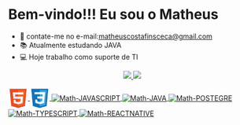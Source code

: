 # Bem-vindo!!! Eu sou o Matheus
- 📩 contate-me no e-mail:matheuscostafinsceca@gmail.com
- 📚 Atualmente estudando JAVA
- 💻 Hoje trabalho como suporte de TI
 
<div align="center">
  <a href="https://github.com/matheus-costa">
  <img height="180em" src="https://github-readme-stats.vercel.app/api?username=matheus-costa&show_icons=true&theme=dark&include_all_commits=true&count_private=true"/>
  <img height="180em" src="https://github-readme-stats.vercel.app/api/top-langs/?username=matheus-costa&layout=compact&langs_count=7&theme=dark"/>
</div>

 <div style="display: inline_block"><br>
 
  <img align="center" alt="Math-HTML" height="40" width="40" src="https://raw.githubusercontent.com/devicons/devicon/master/icons/html5/html5-original.svg">
  <img align="center" alt="Math-CSS" height="40" width="40" src="https://raw.githubusercontent.com/devicons/devicon/master/icons/css3/css3-original.svg">
  <img align="center" alt="Math-JAVASCRIPT" height="40" width="50" src="https://cdn.jsdelivr.net/gh/devicons/devicon/icons/javascript/javascript-original.svg" />
  <img align="center" alt="Math-JAVA" height="40" width="50" src="https://cdn.jsdelivr.net/gh/devicons/devicon/icons/java/java-plain-wordmark.svg" />
  <img align="center" alt="Math-POSTEGRE" height="40" width="50" src="https://cdn.jsdelivr.net/gh/devicons/devicon/icons/postgresql/postgresql-original.svg" />
   <img align="center" alt="Math-TYPESCRIPT" height="40" width="50" src="https://cdn.jsdelivr.net/gh/devicons/devicon/icons/typescript/typescript-original.svg" />
     <img align="center" alt="Math-REACTNATIVE" height="40" width="50" src="https://cdn.jsdelivr.net/gh/devicons/devicon/icons/reactnative/reactnative-original.svg" />
 
 </div>
